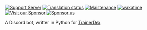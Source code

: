 [![Support Server](https://img.shields.io/discord/364313717720219651.svg?color=7289da&label=TrainerDex&logo=discord&style=flat)](https://discord.gg/bDPnJ2)
[![Translation status](https://hosted.weblate.org/widgets/trainerdex/-/discord-bot/svg-badge.svg)](https://hosted.weblate.org/engage/trainerdex/)
[![Maintenance](https://img.shields.io/static/v1?label=Maintained?&message=Yes!&color=green&style=flat)](#)
[![wakatime](https://wakatime.com/badge/github/TrainerDex/DiscordBot.svg?style=flat)](https://wakatime.com/badge/github/TrainerDex/DiscordBot)  
[![Visit our Sponsor](https://img.shields.io/static/v1?label=Sponsored+by&message=Wynaut+Wyandotte&color=7289da&logo=discord&style=flat)](https://discord.gg/jJKVAPw4Pw)
[![Sponsor us](https://img.shields.io/static/v1?label=Patreon&message=TrainerDexApp&color=ff424d&style=flat)](https://www.patreon.com/TrainerDexApp)

A Discord bot, written in Python for [TrainerDex](https://trainerdex.app/).
